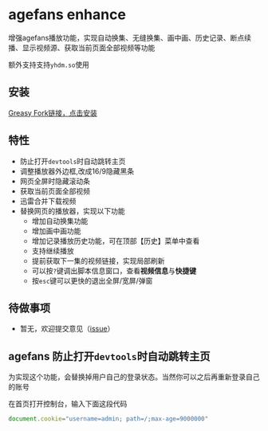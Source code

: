 # agefans enhance

增强agefans播放功能，实现自动换集、无缝换集、画中画、历史记录、断点续播、显示视频源、获取当前页面全部视频等功能

额外支持支持`yhdm.so`使用

## 安装

[Greasy Fork链接，点击安装](https://greasyfork.org/zh-CN/scripts/424023-agefans-enhance)

## 特性

- 防止打开`devtools`时自动跳转主页
- 调整播放器外边框,改成16/9隐藏黑条
- 网页全屏时隐藏滚动条
- 获取当前页面全部视频
- 迅雷合并下载视频
- 替换网页的播放器，实现以下功能
  - 增加自动换集功能
  - 增加画中画功能
  - 增加记录播放历史功能，可在顶部【历史】菜单中查看
  - 支持继续播放
  - 提前获取下一集的视频链接，实现局部刷新
  - 可以按`?`键调出脚本信息窗口，查看**视频信息**与**快捷键**
  - 按`esc`键可以更快的退出全屏/宽屏/弹窗

## 待做事项

- 暂无，欢迎提交意见（[issue](https://github.com/IronKinoko/agefans-enhance/issues)）

## agefans 防止打开`devtools`时自动跳转主页

为实现这个功能，会替换掉用户自己的登录状态。当然你可以之后再重新登录自己的账号

在首页打开控制台，输入下面这段代码

```javascript
document.cookie="username=admin; path=/;max-age=9000000"
```
